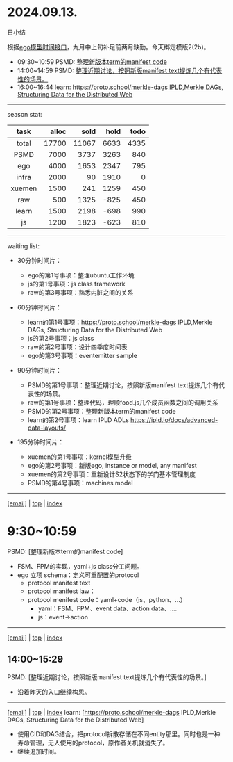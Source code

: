 # 2024.09.13.
日小结

<a id="top"></a>
根据[ego模型时间接口](https://gitee.com/hyg/blog/blob/master/timeflow.md)，九月中上旬补足前两月缺勤。今天绑定模版2(2b)。

<a id="index"></a>
- 09:30~10:59	PSMD: [整理新版本term的manifest code](#20240913093000)
- 14:00~14:59	PSMD: [整理近期讨论，按照新版manifest text提炼几个有代表性的场景。](#20240913140000)
- 16:00~16:44	learn: [https://proto.school/merkle-dags IPLD,Merkle DAGs, Structuring Data for the Distributed Web](#20240913160000)

---
season stat:

| task | alloc | sold | hold | todo |
| :---: | ---: | ---: | ---: | ---: |
| total | 17700 | 11067 | 6633 | 4335 |
| PSMD | 7000 | 3737 | 3263 | 840 |
| ego | 4000 | 1653 | 2347 | 795 |
| infra | 2000 | 90 | 1910 | 0 |
| xuemen | 1500 | 241 | 1259 | 450 |
| raw | 500 | 1325 | -825 | 450 |
| learn | 1500 | 2198 | -698 | 990 |
| js | 1200 | 1823 | -623 | 810 |

---
waiting list:


- 30分钟时间片：
  - ego的第1号事项：整理ubuntu工作环境
  - js的第1号事项：js class framework
  - raw的第3号事项：熟悉内脏之间的关系

- 60分钟时间片：
  - learn的第1号事项：https://proto.school/merkle-dags IPLD,Merkle DAGs, Structuring Data for the Distributed Web
  - js的第2号事项：js class
  - raw的第2号事项：设计四季度时间表
  - ego的第3号事项：eventemitter sample

- 90分钟时间片：
  - PSMD的第1号事项：整理近期讨论，按照新版manifest text提炼几个有代表性的场景。
  - raw的第1号事项：整理代码，理顺food.js几个成员函数之间的调用关系
  - PSMD的第2号事项：整理新版本term的manifest code
  - learn的第2号事项：learn IPLD ADLs https://ipld.io/docs/advanced-data-layouts/

- 195分钟时间片：
  - xuemen的第1号事项：kernel模型升级
  - ego的第2号事项：新版ego, instance or model, any manifest
  - xuemen的第2号事项：重新设计S2状态下的学门基本管理制度
  - PSMD的第4号事项：machines model

---
<a href="mailto:huangyg@mars22.com?subject=关于2024.09.13.[整理新版本term的manifest code]任务&body=日期: 2024.09.13.%0D%0A序号: 5%0D%0A手稿:../../draft/2024/09/20240913093000.md%0D%0A---请勿修改邮件主题及以上内容 从下一行开始写您的想法---%0D%0A">[email]</a> | [top](#top) | [index](#index)
<a id="20240913093000"></a>
# 9:30~10:59
PSMD: [整理新版本term的manifest code]

- FSM、FPM的实现，yaml+js class分工问题。
- ego 立项 schema：定义可重配置的protocol
    - protocol manifest text
    - protocol manifest law：
    - protocol menifest code：yaml+code（js、python、...）
        - yaml：FSM、FPM、event data、action data、....
        - js：event->action

---
<a href="mailto:huangyg@mars22.com?subject=关于2024.09.13.[整理近期讨论，按照新版manifest text提炼几个有代表性的场景。]任务&body=日期: 2024.09.13.%0D%0A序号: 7%0D%0A手稿:../../draft/2024/09/20240913140000.md%0D%0A---请勿修改邮件主题及以上内容 从下一行开始写您的想法---%0D%0A">[email]</a> | [top](#top) | [index](#index)
<a id="20240913140000"></a>
## 14:00~15:29
PSMD: [整理近期讨论，按照新版manifest text提炼几个有代表性的场景。]

- 沿着昨天的入口继续构思。

---
<a href="mailto:huangyg@mars22.com?subject=关于2024.09.13.[https://proto.school/merkle-dags IPLD,Merkle DAGs, Structuring Data for the Distributed Web]任务&body=日期: 2024.09.13.%0D%0A序号: 9%0D%0A手稿:../../draft/2024/09/20240913160000.md%0D%0A---请勿修改邮件主题及以上内容 从下一行开始写您的想法---%0D%0A">[email]</a> | [top](#top) | [index](#index)
<a id="20240913160000"></a>
learn: [https://proto.school/merkle-dags IPLD,Merkle DAGs, Structuring Data for the Distributed Web]

- 使用CID和DAG结合，把protocol拆散存储在不同entity那里。同时也是一种寿命管理，无人使用的protocol，原作者关机就消失了。
- 继续追加时间。
